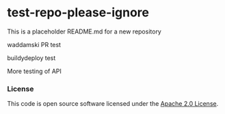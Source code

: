 
# test-repo-please-ignore

This is a placeholder README.md for a new repository

waddamski PR test

buildydeploy test

More testing of API

### License

This code is open source software licensed under the [Apache 2.0 License]("http://www.apache.org/licenses/LICENSE-2.0.html").
